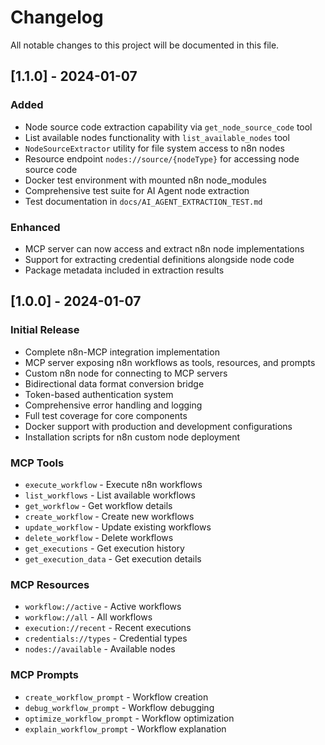 # Changelog

All notable changes to this project will be documented in this file.

## [1.1.0] - 2024-01-07

### Added
- Node source code extraction capability via `get_node_source_code` tool
- List available nodes functionality with `list_available_nodes` tool
- `NodeSourceExtractor` utility for file system access to n8n nodes
- Resource endpoint `nodes://source/{nodeType}` for accessing node source code
- Docker test environment with mounted n8n node_modules
- Comprehensive test suite for AI Agent node extraction
- Test documentation in `docs/AI_AGENT_EXTRACTION_TEST.md`

### Enhanced
- MCP server can now access and extract n8n node implementations
- Support for extracting credential definitions alongside node code
- Package metadata included in extraction results

## [1.0.0] - 2024-01-07

### Initial Release
- Complete n8n-MCP integration implementation
- MCP server exposing n8n workflows as tools, resources, and prompts
- Custom n8n node for connecting to MCP servers
- Bidirectional data format conversion bridge
- Token-based authentication system
- Comprehensive error handling and logging
- Full test coverage for core components
- Docker support with production and development configurations
- Installation scripts for n8n custom node deployment

### MCP Tools
- `execute_workflow` - Execute n8n workflows
- `list_workflows` - List available workflows
- `get_workflow` - Get workflow details
- `create_workflow` - Create new workflows
- `update_workflow` - Update existing workflows
- `delete_workflow` - Delete workflows
- `get_executions` - Get execution history
- `get_execution_data` - Get execution details

### MCP Resources
- `workflow://active` - Active workflows
- `workflow://all` - All workflows
- `execution://recent` - Recent executions
- `credentials://types` - Credential types
- `nodes://available` - Available nodes

### MCP Prompts
- `create_workflow_prompt` - Workflow creation
- `debug_workflow_prompt` - Workflow debugging
- `optimize_workflow_prompt` - Workflow optimization
- `explain_workflow_prompt` - Workflow explanation